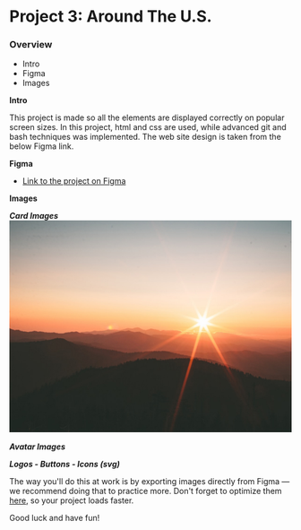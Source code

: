 # Project 3: Around The U.S.

### Overview

- Intro
- Figma
- Images

**Intro**

This project is made so all the elements are displayed correctly on popular screen sizes. In this project, html and css are used, while advanced git and bash techniques was implemented. The web site design is taken from the below Figma link.

**Figma**

- [Link to the project on Figma](https://www.figma.com/file/ii4xxsJ0ghevUOcssTlHZv/Sprint-3%3A-Around-the-US?node-id=0%3A1)

**Images**

**_Card Images_**
![Bald Mountains](./images/bald-mountains.jpg)

**_Avatar Images_**

**_Logos - Buttons - Icons (svg)_**

The way you'll do this at work is by exporting images directly from Figma — we recommend doing that to practice more. Don't forget to optimize them [here](https://tinypng.com/), so your project loads faster.

Good luck and have fun!
